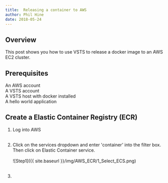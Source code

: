 ```yaml
---
title:  Releasing a container to AWS
author: Phil Hine
date: 2018-05-24
--- 
```


## Overview
This post shows you how to use VSTS to release a docker image to an AWS EC2 cluster.

## Prerequisites
An AWS account<br/>
A VSTS account<br/>
A VSTS host with docker installed<br/>
A hello world application

## Create a Elastic Container Registry (ECR)

1) Log into AWS<br/><br/>
2) Click on the services dropdown and enter 'container' into the filter box. Then click on Elastic Container service.<br/><br/>
![Step1]({{ site.baseurl }}/img/AWS_ECR/1_Select_ECS.png)<br/><br/>


3) 